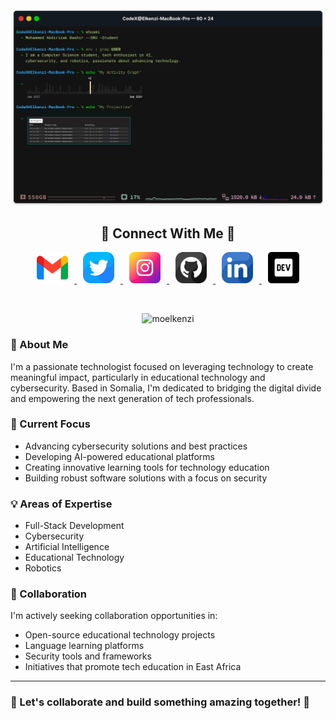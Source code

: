 <img src="./images/terminal.png" alt="Elkenzi Mohamed - Full-Stack Developer" width="800" height="auto" align="center">

<!--Contact Section--> 

<h2 align="center">🤝 Connect With Me 🤝</h2>

<p align="center">
  <a href="mailto:moelkenzi@gmail.com" target="_blank">
    <img src="./images/gmail.png" width="50" height="50" alt="Email me" style="margin: 0 10px;" />
  </a>
  <a href="https://twitter.com/moelkenzi" target="_blank">
    <img src="./images/twitter.png" width="50" height="50" alt="Follow me on Twitter" style="margin: 0 10px;" />
  </a>
  <a href="https://www.instagram.com/moelkenzi" target="_blank">
    <img src="./images/instagram.png" width="50" height="50" alt="Follow me on Instagram" style="margin: 0 10px;" />
  </a>
  <a href="https://github.com/moelkenzi" target="_blank">
    <img src="./images/github.png" width="50" height="50" alt="Follow me on GitHub" style="margin: 0 10px;" />
  </a>
  <a href="https://www.linkedin.com/in/moelkenzi/" target="_blank">
    <img src="./images/linkedin.png" width="50" height="50" alt="Connect on LinkedIn" style="margin: 0 10px;" />
  </a>
  <a href="https://dev.to/elkenzi" target="_blank">
    <img src="./images/dev_to.png" width="50" height="50" alt="Follow me on Dev.to" style="margin: 0 10px;" />
  </a>
</p>

<br/>

<p align="center">
  <img src="https://komarev.com/ghpvc/?username=moelkenzi&color=yellow&style=plastic&label=Profile+Views" alt="moelkenzi" />
</p>

### 👋 About Me
I'm a passionate technologist focused on leveraging technology to create meaningful impact, particularly in educational technology and cybersecurity. Based in Somalia, I'm dedicated to bridging the digital divide and empowering the next generation of tech professionals.

### 🔭 Current Focus
- Advancing cybersecurity solutions and best practices
- Developing AI-powered educational platforms
- Creating innovative learning tools for technology education
- Building robust software solutions with a focus on security

### 💡 Areas of Expertise
- Full-Stack Development
- Cybersecurity
- Artificial Intelligence
- Educational Technology
- Robotics

### 🤝 Collaboration
I'm actively seeking collaboration opportunities in:
- Open-source educational technology projects
- Language learning platforms
- Security tools and frameworks
- Initiatives that promote tech education in East Africa


---
### 🤝 Let's collaborate and build something amazing together! 🤝